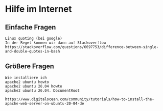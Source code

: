 # Hilfe im Internet 

## Einfache Fragen 

```
Linux quoting (bei google)
In der Regel kommen wir dann auf Stackoverflow
https://stackoverflow.com/questions/6697753/difference-between-single-and-double-quotes-in-bash

```

## Größere Fragen 

```
Wie installiere ich 
apache2 ubuntu howto  
apache2 ubuntu 20.04 howto 
apache2 ubuntu 20.04. DocumentRoot 

https://www.digitalocean.com/community/tutorials/how-to-install-the-apache-web-server-on-ubuntu-20-04-de

```
